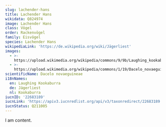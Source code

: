 ```yaml
---
slug: lachender-hans
title: Lachender Hans
wikidata: Q824974
image: Lachender Hans
class: Vögel
order: Rackenvögel
family: Eisvögel
species: Lachender Hans
wikipediaLink: 'https://de.wikipedia.org/wiki/Jägerliest'
images:
  - >-
    https://upload.wikimedia.org/wikipedia/commons/9/9b/Laughing_kookaburra_dec08_02.jpg
  - >-
    https://upload.wikimedia.org/wikipedia/commons/1/19/Dacelo_novaeguineae_waterworks.jpg
scientificName: Dacelo novaeguineae
i18nNames:
  en: Laughing Kookaburra
  de: Jägerliest
  nl: Kookaburra
iucnID: '22683189'
iucnLink: 'https://apiv3.iucnredlist.org/api/v3/taxonredirect/22683189'
iucnStatus: Q211005
---
```


I am content.
